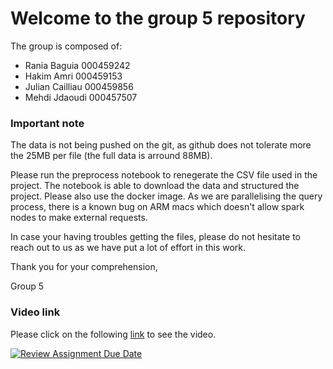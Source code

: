 # Welcome to the group 5 repository

The group is composed of:

- Rania Baguia 000459242
- Hakim Amri 000459153
- Julian Cailliau 000459856
- Mehdi Jdaoudi 000457507

### Important note

The data is not being pushed on the git, as github does not tolerate more the 25MB per file (the full data is arround 88MB).

Please run the preprocess notebook to renegerate the CSV file used in the project. The notebook is able to download the data and structured the project. Please also use the docker image. As we are parallelising the query process, there is a known bug on ARM macs which doesn't allow spark nodes to make external requests.

In case your having troubles getting the files, please do not hesitate to reach out to us as we have put a lot of effort in this work.

Thank you for your comprehension,

Group 5

### Video link

Please click on the following [link](https://universitelibrebruxelles.sharepoint.com/:v:/s/GRP_PROJ-INFO-H515BigDataMan.Ana/ETwTQDf3Z5hNgbmtaXkMJmAB7fV7I2KzD7jqDmNMu1SYAQ?e=hpl050) to see the video. 

[![Review Assignment Due Date](https://classroom.github.com/assets/deadline-readme-button-24ddc0f5d75046c5622901739e7c5dd533143b0c8e959d652212380cedb1ea36.svg)](https://classroom.github.com/a/TO0soX7L)
